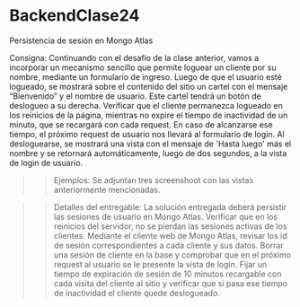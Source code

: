 # BackendClase24
Persistencia de sesión en Mongo Atlas

Consigna: 
Continuando con el desafío de la clase anterior, vamos a incorporar un mecanismo sencillo que permite loguear un cliente por su nombre, mediante un formulario de ingreso.
Luego de que el usuario esté logueado, se mostrará sobre el contenido del sitio un cartel con el mensaje “Bienvenido” y el nombre de usuario. Este cartel tendrá un botón de deslogueo a su derecha.
Verificar que el cliente permanezca logueado en los reinicios de la página, mientras no expire el tiempo de inactividad de un minuto, que se recargará con cada request. En caso de alcanzarse ese tiempo, el próximo request de usuario nos llevará al formulario de login.
Al desloguearse, se mostrará una vista con el mensaje de 'Hasta luego' más el nombre y se retornará automáticamente, luego de dos segundos, a la vista de login de usuario.
>> Ejemplos:  Se adjuntan tres screenshoot con las vistas anteriormente mencionadas.

>> Detalles del entregable: 
La solución entregada deberá persistir las sesiones de usuario en Mongo Atlas.
Verificar que en los reinicios del servidor, no se pierdan las sesiones activas de los clientes.
Mediante el cliente web de Mongo Atlas, revisar los id de sesión correspondientes a cada cliente y sus datos.
Borrar una sesión de cliente en la base y comprobar que en el próximo request al usuario se le presente la vista de login.
Fijar un tiempo de expiración de sesión de 10 minutos recargable con cada visita del cliente al sitio y verificar que si pasa ese tiempo de inactividad el cliente quede deslogueado.
